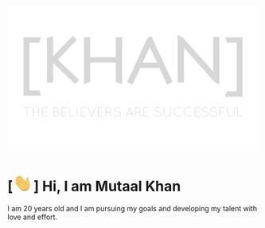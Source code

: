 [<p align="center"><img alt="[KHAN] Header png" width="auto" src="https://github.com/Mutaal-Khan/Mutaal-Khan/blob/main/src/readme_header.png" /></p>](https://www.google.com/)
# [<img alt="[KHAN] Header png" width="42px" src="https://github.com/Mutaal-Khan/Mutaal-Khan/blob/main/src/hi.gif" />] Hi, I am Mutaal Khan
I am 20 years old and I am pursuing my goals and developing my talent with love and effort.
<!---

- 👋 Hi, I’m @Mutaal-Khan
- 👀 I’m interested in ...
- 🌱 I’m currently learning ...
- 💞️ I’m looking to collaborate on ...
- 📫 How to reach me ...


Mutaal-Khan/Mutaal-Khan is a ✨ special ✨ repository because its `README.md` (this file) appears on your GitHub profile.
You can click the Preview link to take a look at your changes.
--->
